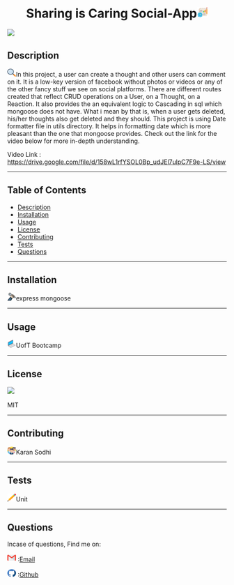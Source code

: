 <h1 align='center'>Sharing is Caring Social-App<span><img src="icons/project.png" height="25" width="25"/></span></h1>
    <img src="https://img.shields.io/badge/License-MIT-yellow.svg"/>
    <h2 id="description">Description</h2>
    <p><img src="icons/search.png" height="18" width="20"/>In this project, a user can create a thought and other users can comment on it. It is a low-key version of facebook without photos or videos or any of the other fancy stuff we see on social platforms. There are different routes created that reflect CRUD operations on a User, on a Thought, on a Reaction. It also provides the an equivalent logic to Cascading in sql which mongoose does not have. What i mean by that is, when a user gets deleted, his/her thoughts also get deleted and they should. This project is using Date formatter file in utils directory. It helps in formatting date which is more pleasant than the one that mongoose provides. Check out the link for the video below for more in-depth understanding.</p>
    Video Link : <a href="https://drive.google.com/file/d/158wL1rfYSOL0Bp_udJEl7ulpC7F9e-LS/view">https://drive.google.com/file/d/158wL1rfYSOL0Bp_udJEl7ulpC7F9e-LS/view</a>
    <hr>
    <h2>Table of Contents</h2>
    <ul>
        <li><a href="#description">Description</a></li>
        <li><a href="#install">Installation</a></li>
        <li><a href="#usage">Usage</a></li>
        <li><a href="#license">License</a></li>
        <li><a href="#contri">Contributing</a></li>
        <li><a href="#test">Tests</a></li>
        <li><a href="#question">Questions</a></li>
    </ul>
    <hr>
    <h2 id="install">Installation</h2>
    <p><img src="icons/wheel.png" height="18" width="20"/>express mongoose</p>
    <hr>
    <h2 id="usage">Usage</h2>
    <p><img src="icons/laptop.png" height="18" width="20"/>UofT Bootcamp</p>
    <hr>
    <h2 id="license">License</h2>
    <img src="https://img.shields.io/badge/License-MIT-yellow.svg"/>
    <p>MIT</p>
    <hr>
    <h2 id="contri">Contributing</h2>
    <p><img src="icons/people.png" height="18" width="20"/>Karan Sodhi</p>
    <hr>
    <h2 id="test">Tests</h2>
    <p><img src="icons/pencil.png" height="18" width="20"/>Unit</p>
    <hr>
    <h2 id="question">Questions</h2>
    <p>Incase of questions, Find me on: </p>
    <p><img src="icons/gmail.png" height="18" width="20"/> :<a href='mailto: karanpreetsodhi1997@gmail.com'>Email</a></p>
    <p><img src="icons/github.png" height="18" width="20"/> :<a href='https://github.com/kkkaran'>Github</a></p>

